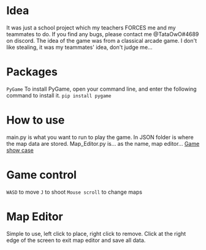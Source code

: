 # Idea
It was just a school project which my teachers FORCES me and my teammates to do. If you find any bugs, please contact me @TataOwO#4689 on discord.
The idea of the game was from a classical arcade game. I don't like stealing, it was my teammates' idea, don't judge me...

# Packages
`PyGame`
To install PyGame, open your command line, and enter the following command to install it.
```pip install pygame```

# How to use
main.py is what you want to run to play the game.
In JSON folder is where the map data are stored. Map_Editor.py is... as the name, map editor...
[Game show case](https://youtu.be/5DkM4hkmJec)

# Game control
`WASD` to move
`J` to shoot
`Mouse scroll` to change maps

# Map Editor
Simple to use, left click to place, right click to remove. Click at the right edge of the screen to exit map editor and save all data.
